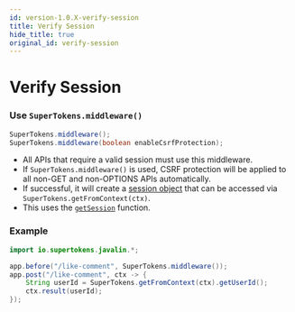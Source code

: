 ```yaml
---
id: version-1.0.X-verify-session
title: Verify Session
hide_title: true
original_id: verify-session
---
```


# Verify Session

### Use `SuperTokens.middleware()`
```java
SuperTokens.middleware();
SuperTokens.middleware(boolean enableCsrfProtection);
```
- All APIs that require a valid session must use this middleware.
- If `SuperTokens.middleware()` is used, CSRF protection will be applied to all non-GET and non-OPTIONS APIs automatically.
- If successful, it will create a [session object](./session-object) that can be accessed via `SuperTokens.getFromContext(ctx)`.
- This uses the [`getSession`](../api-reference/get-session) function.

<div class="divider"></div>

### Example
```java
import io.supertokens.javalin.*;

app.before("/like-comment", SuperTokens.middleware());
app.post("/like-comment", ctx -> {
    String userId = SuperTokens.getFromContext(ctx).getUserId();
    ctx.result(userId);
});
```